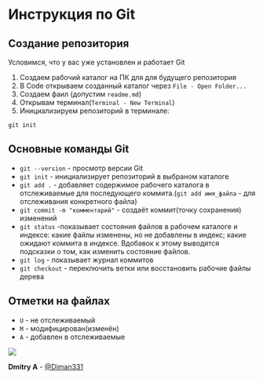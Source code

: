 # Инструкция по Git

## Создание репозитория
Условимся, что у вас уже установлен и работает Git
1. Создаем рабочий каталог на ПК для для будущего репозитория
2. В Code открываем созданный каталог через `File - Open Folder...`
3. Создаем фаил (допустим `readme.md`)
4. Открывам терминал(`Terminal - New Terminal`)
5. Инициализируем репозиторий в терминале:
```
git init
```
## Основные команды Git
* `git --version` - просмотр версии Git
* `git init` - инициализирует репозиторий в выбраном каталоге
* `git add .` - добавляет содержимое рабочего каталога в отслеживаемые для последующего коммита.(`git add имя_файла` - для отслеживания конкретного файла)
* `git commit -m "комментарий"` - создаёт коммит(точку сохранения) изменений
* `git status` -показывает состояния файлов в рабочем каталоге и индексе: какие файлы изменены, но не добавлены в индекс; какие ожидают коммита в индексе. Вдобавок к этому выводятся подсказки о том, как изменить состояние файлов.
* `git log` - показывает журнал коммитов
* `git checkout` - переключить ветки или восстановить рабочие файлы дерева

## Отметки на файлах
* `U` - не отслеживаемый
* `M` - модифицирован(изменён)
* `A` - добавлен в отслеживаемые

<a href="https://github.com/Diman331">
  <img src="https://avatars.githubusercontent.com/u/24943522?s=40&v=4" />
</a>

**Dmitry A** - [@Diman331](https://github.com/Diman331/ed)